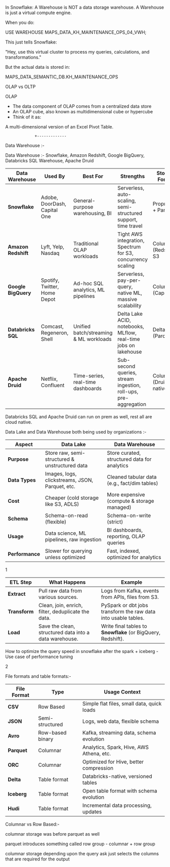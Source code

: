 In Snowflake:
A Warehouse is NOT a data storage warehouse.
A Warehouse is just a virtual compute engine.

When you do:

USE WAREHOUSE MAPS_DATA_KH_MAINTENANCE_OPS_04_VWH; 

This just tells Snowflake:

"Hey, use this virtual cluster to process my queries, calculations, and transformations."

But the actual data is stored in:

MAPS_DATA_SEMANTIC_DB.KH_MAINTENANCE_OPS



OLAP vs OLTP 

OLAP 

- The data component of OLAP comes from a centralized data store
- An OLAP cube, also known as multidimensional cube or hypercube
- Think of it as:

A multi-dimensional version of an Excel Pivot Table.

                 +-------------



Data Warehouse :- 

Data Warehouse :- Snowflake,  Amazon Redshift, Google BigQuery, Databricks SQL Warehouse, Apache Druid

| **Data Warehouse**  | **Used By**                  | **Best For**                           | **Strengths**                                                        | **Storage Format**      | **Query Engine**     |
| ------------------- | ---------------------------- | -------------------------------------- | -------------------------------------------------------------------- | ----------------------- | -------------------- |
| **Snowflake**       | Adobe, DoorDash, Capital One | General-purpose warehousing, BI        | Serverless, auto-scaling, semi-structured support, time travel       | Proprietary + Parquet   | Cloud-native         |
| **Amazon Redshift** | Lyft, Yelp, Nasdaq           | Traditional OLAP workloads             | Tight AWS integration, Spectrum for S3, concurrency scaling          | Columnar (Redshift), S3 | PostgreSQL-based MPP |
| **Google BigQuery** | Spotify, Twitter, Home Depot | Ad-hoc SQL analytics, ML pipelines     | Serverless, pay-per-query, native ML, massive scalability            | Columnar (Capacitor)    | Dremel-based         |
| **Databricks SQL**  | Comcast, Regeneron, Shell    | Unified batch/streaming & ML workloads | Delta Lake ACID, notebooks, MLflow, real-time jobs on lakehouse      | Delta Lake (Parquet)    | Photon (Vectorized)  |
| **Apache Druid**    | Netflix, Confluent           | Time-series, real-time dashboards      | Sub-second queries, stream ingestion, roll-ups, pre-aggregation      | Columnar (Druid native) | Query + Index engine |

Databricks SQL and Apache Druid can run on prem as well, rest all are cloud native. 


Data Lake and Data Warehouse both being used by organizations :- 


| **Aspect**      | **Data Lake**                                   | **Data Warehouse**                           |
| --------------- | ----------------------------------------------- | -------------------------------------------- |
| **Purpose**     | Store raw, semi-structured & unstructured data  | Store curated, structured data for analytics |
| **Data Types**  | Images, logs, clickstreams, JSON, Parquet, etc. | Cleaned tabular data (e.g., fact/dim tables) |
| **Cost**        | Cheaper (cold storage like S3, ADLS)            | More expensive (compute & storage managed)   |
| **Schema**      | Schema-on-read (flexible)                       | Schema-on-write (strict)                     |
| **Usage**       | Data science, ML pipelines, raw ingestion       | BI dashboards, reporting, OLAP queries       |
| **Performance** | Slower for querying unless optimized            | Fast, indexed, optimized for analytics       |



1 


| **ETL Step**  | **What Happens**                                       | **Example**                                                    |
| ------------- | ------------------------------------------------------ | -------------------------------------------------------------- |
| **Extract**   | Pull raw data from various sources.                    | Logs from Kafka, events from APIs, files from S3.              |
| **Transform** | Clean, join, enrich, filter, deduplicate the data.     | PySpark or dbt jobs transform the raw data into usable tables. |
| **Load**      | Save the clean, structured data into a data warehouse. | Write final tables to **Snowflake** (or BigQuery, Redshift).   |



How to optimize the query speed in snowflake after the spark + iceberg - Use case of performance tuning 


2 


File formats and table formats:- 

| File Format | Type             | Usage Context                              |
| ----------- | ---------------- | ------------------------------------------ |
| **CSV**     | Row Based        | Simple flat files, small data, quick loads |
| **JSON**    | Semi-structured  | Logs, web data, flexible schema            |
| **Avro**    | Row-based binary | Kafka, streaming data, schema evolution    |
| **Parquet** | Columnar         | Analytics, Spark, Hive, AWS Athena, etc.   |
| **ORC**     | Columnar         | Optimized for Hive, better compression     |
| **Delta**   | Table format     | Databricks-native, versioned tables        |
| **Iceberg** | Table format     | Open table format with schema evolution    |
| **Hudi**    | Table format     | Incremental data processing, updates       |


Columnar vs Row Based:-

columnar storage was before parquet as well 

parquet introduces something called row group - columnar + row group

columnar storage depending upon the query ask just selects the columns that are required for the output 





























